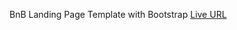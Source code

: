 BnB Landing Page Template with Bootstrap
[Live URL](https://cipivlad.github.io/bootstrap_intro_b-b_page/)
